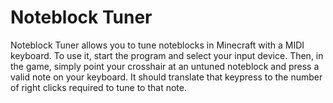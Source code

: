 # Noteblock Tuner

Noteblock Tuner allows you to tune noteblocks in Minecraft with a MIDI keyboard. To use it, start the program and select your input device. Then, in the game, simply point your crosshair at an untuned noteblock and press a valid note on your keyboard. It should translate that keypress to the number of right clicks required to tune to that note.
